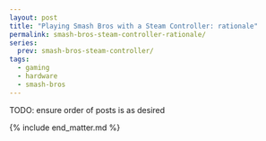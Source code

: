 ```yaml
---
layout: post
title: "Playing Smash Bros with a Steam Controller: rationale"
permalink: smash-bros-steam-controller-rationale/
series:
  prev: smash-bros-steam-controller/
tags:
  - gaming
  - hardware
  - smash-bros
---
```


TODO: ensure order of posts is as desired

{% include end_matter.md %}
